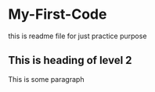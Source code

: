 # My-First-Code
this is readme file for just practice purpose
<h2>This is heading of level 2</h2>
<p>This is some paragraph</p>
